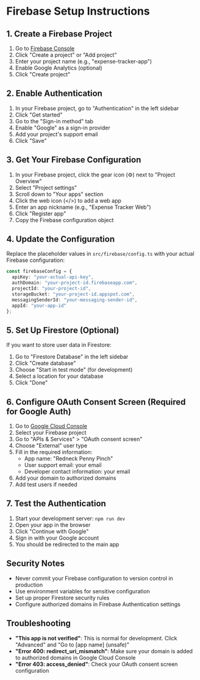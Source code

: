 # Firebase Setup Instructions

## 1. Create a Firebase Project

1. Go to [Firebase Console](https://console.firebase.google.com/)
2. Click "Create a project" or "Add project"
3. Enter your project name (e.g., "expense-tracker-app")
4. Enable Google Analytics (optional)
5. Click "Create project"

## 2. Enable Authentication

1. In your Firebase project, go to "Authentication" in the left sidebar
2. Click "Get started"
3. Go to the "Sign-in method" tab
4. Enable "Google" as a sign-in provider
5. Add your project's support email
6. Click "Save"

## 3. Get Your Firebase Configuration

1. In your Firebase project, click the gear icon (⚙️) next to "Project Overview"
2. Select "Project settings"
3. Scroll down to "Your apps" section
4. Click the web icon (</>) to add a web app
5. Enter an app nickname (e.g., "Expense Tracker Web")
6. Click "Register app"
7. Copy the Firebase configuration object

## 4. Update the Configuration

Replace the placeholder values in `src/firebase/config.ts` with your actual Firebase configuration:

```typescript
const firebaseConfig = {
  apiKey: "your-actual-api-key",
  authDomain: "your-project-id.firebaseapp.com",
  projectId: "your-project-id",
  storageBucket: "your-project-id.appspot.com",
  messagingSenderId: "your-messaging-sender-id",
  appId: "your-app-id"
};
```

## 5. Set Up Firestore (Optional)

If you want to store user data in Firestore:

1. Go to "Firestore Database" in the left sidebar
2. Click "Create database"
3. Choose "Start in test mode" (for development)
4. Select a location for your database
5. Click "Done"

## 6. Configure OAuth Consent Screen (Required for Google Auth)

1. Go to [Google Cloud Console](https://console.cloud.google.com/)
2. Select your Firebase project
3. Go to "APIs & Services" > "OAuth consent screen"
4. Choose "External" user type
5. Fill in the required information:
   - App name: "Redneck Penny Pinch"
   - User support email: your email
   - Developer contact information: your email
6. Add your domain to authorized domains
7. Add test users if needed

## 7. Test the Authentication

1. Start your development server: `npm run dev`
2. Open your app in the browser
3. Click "Continue with Google"
4. Sign in with your Google account
5. You should be redirected to the main app

## Security Notes

- Never commit your Firebase configuration to version control in production
- Use environment variables for sensitive configuration
- Set up proper Firestore security rules
- Configure authorized domains in Firebase Authentication settings

## Troubleshooting

- **"This app is not verified"**: This is normal for development. Click "Advanced" and "Go to [app name] (unsafe)"
- **"Error 400: redirect_uri_mismatch"**: Make sure your domain is added to authorized domains in Google Cloud Console
- **"Error 403: access_denied"**: Check your OAuth consent screen configuration
